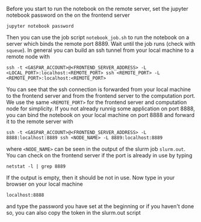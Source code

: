 Before you start to run the notebook on the remote server, set the jupyter notebook password on the on the frontend server
```
jupyter notebook password
```
Then you can use the job script `notebook_job.sh` to run the notebook on a server which binds the remote port 8889. Wait until the job runs (check with `squeue`). In general you can build an ssh tunnel from your local machine to a remote node with
```
ssh -t <GASPAR_ACCOUNT>@<FRONTEND_SERVER_ADDRESS> -L <LOCAL_PORT>:localhost:<REMOTE_PORT> ssh <REMOTE_PORT> -L <REMOTE_PORT>:localhost:<REMOTE_PORT>
```
You can see that the ssh connection is forwarded from your local machine to the frontend server and from the frontend server to the computation port. We use the same `<REMOTE_PORT>` for the frontend server and computation node for simplicity. If you not already runnig some application on port 8888, you can bind the notebook on your local machine on port 8888 and forward it to the remote server with 
```
ssh -t <GASPAR_ACCOUNT>@<FRONTEND_SERVER_ADDRESS> -L 8888:localhost:8889 ssh <NODE_NAME> -L 8889:localhost:8889
```
where `<NODE_NAME>` can be seen in the output of the slurm job `slurm.out`. You can check on the frontend server if the port is already in use by typing
```
netstat -l | grep 8889
```
If the output is empty, then it should be not in use. Now type in your browser on your local machine
```
localhost:8888
```
and type the password you have set at the beginning or if you haven't done so, you can also copy the token in the slurm.out script
